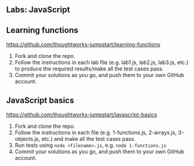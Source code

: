 ## Labs: JavaScript

## Learning functions

https://github.com/thoughtworks-jumpstart/learning-functions

1. Fork and clone the repo.
1. Follow the instructions in each lab file (e.g. lab1.js, lab2.js, lab3.js, etc.) to produce the required results/make all the test cases pass.
1. Commit your solutions as you go, and push them to your own GitHub account.

## JavaScript basics

https://github.com/thoughtworks-jumpstart/javascript-basics

1. Fork and clone the repo.
1. Follow the instructions in each file (e.g. 1-functions.js, 2-arrays.js, 3-objects.js, etc.) and make all the test cases pass.
1. Run tests using `node <filename>.js`, e.g. `node 1-functions.js`
1. Commit your solutions as you go, and push them to your own GitHub account.
